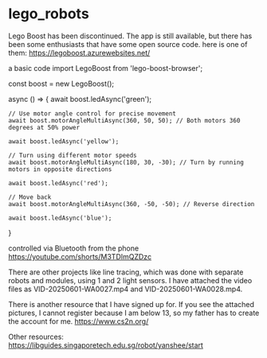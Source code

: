 # lego_robots
Lego Boost has been discontinued. The app is still available, but there has been some enthusiasts that have some open source code.
here is one of them:
https://legoboost.azurewebsites.net/

a basic code
import LegoBoost from 'lego-boost-browser';

const boost = new LegoBoost();

async () => {
await boost.ledAsync('green');
    
    // Use motor angle control for precise movement
    await boost.motorAngleMultiAsync(360, 50, 50); // Both motors 360 degrees at 50% power
    
    await boost.ledAsync('yellow');
    
    // Turn using different motor speeds
    await boost.motorAngleMultiAsync(180, 30, -30); // Turn by running motors in opposite directions
    
    await boost.ledAsync('red');
    
    // Move back
    await boost.motorAngleMultiAsync(360, -50, -50); // Reverse direction
    
    await boost.ledAsync('blue');
}

controlled via Bluetooth from the phone
https://youtube.com/shorts/M3TDImQZDzc

There are other projects like line tracing, which was done with separate robots and modules, using 1 and 2 light sensors.
I have attached the video files as VID-20250601-WA0027.mp4 and VID-20250601-WA0028.mp4.

There is another resource that I have signed up for. 
If you see the attached pictures, I cannot register because I am below 13, so my father has to create the account for me.
https://www.cs2n.org/

Other resources:
https://libguides.singaporetech.edu.sg/robot/yanshee/start




